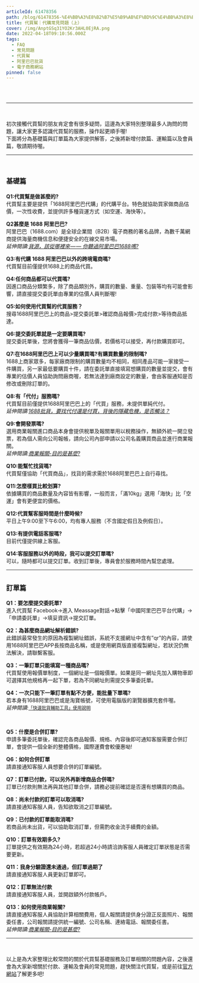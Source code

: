```yaml
---
articleId: 61478356
path: /blog/61478356-%E4%BB%A3%E8%B2%B7%E5%B9%AB%EF%BD%9C%E4%BB%A3%E8%B3%BC%E5%B8%B8%E8%A6%8B%E5%95%8F%E9%A1%8C%EF%BC%88%E4%B8%8A%EF%BC%89
title: 代買幫｜代購常見問題（上）
cover: /img/AnptGSq31YO2Kr3AHL0EjRA.png
date: 2022-04-18T09:10:56.000Z
tags:
  - FAQ
  - 常見問題
  - 代買幫
  - 阿里巴巴批貨
  - 電子商務網站
pinned: false
---
```

  <section class="section section--body" name="d53c">
<div class="section-divider">&nbsp;</div>

<div class="section-content">
<div class="section-inner sectionLayout--insetColumn">
<figure class="graf graf--figure" name="8bd6"><img alt="" class="graf-image" data-height="2451" data-image-id="1*nptGSq31YO2Kr3AHL0EjRA.png" data-is-featured="true" data-width="4654" src="/img/1*nptGSq31YO2Kr3AHL0EjRA.png" title=""></figure>

<hr>
<p class="graf graf--p" name="3c8d">&nbsp;</p>

<p class="graf graf--p" name="3c8d">初次接觸代買幫的朋友肯定會有很多疑問，這邊為大家特別整理最多人詢問的問題，讓大家更多認識代買幫的服務，操作起更順手喔!<br>
下面將分為基礎篇與訂單篇為大家提供解答，之後將新增付款篇、運輸篇以及會員篇，敬請期待喔。</p>
</div>
</div>
</section>

<section class="section section--body" name="40dd">
<div class="section-divider">
<hr class="section-divider"></div>

<div class="section-content">
<div class="section-inner sectionLayout--insetColumn">
<h4 class="graf graf--h4" name="6f45">&nbsp;</h4>

<h4 class="graf graf--h4" name="6f45"><strong><span style="font-size:18px">基礎篇</span></strong></h4>

<p class="graf graf--p" name="4d5a"><strong>Q1:代買幫是做甚麼的?</strong><br>
代買幫主要是提供「1688阿里巴巴代購」的代購平台。特色就協助買家做商品估價，一次性收費，並提供許多種貨運方式（如空運、海快等）。</p>

<p class="graf graf--p" name="b60f"><strong>Q2甚麼是 1688 阿里巴巴?</strong><br>
阿里巴巴（1688.com）是全球企業間（B2B）電子商務的著名品牌，為數千萬網商提供海量商機信息和便捷安全的在線交易市場。<br>
<em class="markup--em markup--p-em">延伸閱讀:</em><a class="markup--anchor markup--p-anchor" data-href="https://chatxbuy.pse.is/3w895e" href="https://chatxbuy.pse.is/3w895e" rel="noopener" target="_blank"><em class="markup--em markup--p-em">貨源，該從哪裡來 — — 你聽過阿里巴巴1688嗎?</em></a></p>

<p class="graf graf--p" name="ab2a"><strong>Q3:有代購 1688 阿里巴巴以外的跨境電商嗎?</strong><br>
代買幫目前僅提供1688上的商品代買。</p>

<p class="graf graf--p" name="4dab"><strong>Q4:任何商品都可以代買嗎?</strong><br>
因進口商品分類繁多，除了商品類別外，購買的數量、重量、包裝等均有可能會影響，請直接提交委託單由專業的估價人員判斷喔!</p>

<p class="graf graf--p" name="5714"><strong>Q5:如何使用代買幫的代買服務？</strong><br>
搜尋1688阿里巴巴上的商品&gt;提交委託單&gt;確認商品報價&gt;完成付款&gt;等待商品抵達。</p>

<p class="graf graf--p" name="2c14"><strong>Q6:提交委託單就是一定要購買嗎?</strong><br>
提交委託單後，您將會獲得一筆商品估價，若價格可以接受，再付款購買即可。</p>

<p class="graf graf--p" name="92e0"><strong>Q7:在1688阿里巴巴上可以少量購買嗎?有購買數量的限制嗎?</strong><br>
1688上商家眾多，每家廠商限制的購買數量均不相同，相同產品可能一家接受一件購買，另一家最低要購買十件，請在委託單直接填寫想購買的數量並提交，會有專業的估價人員協助詢問廠商喔，若無法達到廠商設定的數量，會由客服通知是否修改或刪除訂單的。</p>

<p class="graf graf--p" name="f2f9"><strong>Q8:有「代付」服務嗎?</strong><br>
代買幫目前僅提供1688阿里巴巴上的「代買」服務，未提供單純代付。<br>
<em class="markup--em markup--p-em">延伸閱讀:</em><a class="markup--anchor markup--p-anchor" data-href="https://chatxbuy.pse.is/3vsehq" href="https://chatxbuy.pse.is/3vsehq" rel="noopener" target="_blank"><em class="markup--em markup--p-em">1688批貨，要找代付還是付買，背後的隱藏危機，是否觸法？</em></a></p>

<p class="graf graf--p" name="8318"><strong>Q9:會開發票嗎?</strong><br>
選用商業報關進口商品本身會提供稅單及報關單用以稅務操作，無額外統一開立發票，若為個人需向公司報帳，請向公司內部申請以公司名義購買商品並進行商業報關。<br>
<em class="markup--em markup--p-em">延伸閱讀:</em><a class="markup--anchor markup--p-anchor" data-href="https://chatxbuy.pse.is/3t36aw" href="https://chatxbuy.pse.is/3t36aw" rel="noopener" target="_blank"><em class="markup--em markup--p-em">商業報關-目的是甚麼?</em></a></p>

<p class="graf graf--p" name="7706"><strong>Q10:能幫忙找貨嗎?</strong><br>
代買幫僅協助「代買商品」，找貨的需求需於1688阿里巴巴上自行尋找。</p>

<p class="graf graf--p" name="33cb"><strong>Q11:怎麼樣買比較划算?</strong><br>
依據購買的商品數量及內容皆有影響，一般而言，「滿10kg」選用「海快」比「空運」會有更便宜的價格。</p>

<p class="graf graf--p" name="88f0"><strong>Q12:代買幫客服時間是什麼時候?</strong><br>
平日上午9:00至下午6:00，均有專人服務（不含國定假日及例假日）。</p>

<p class="graf graf--p" name="5e58"><strong>Q13:有提供電話客服嗎?</strong><br>
目前代僅提供線上客服。</p>

<p class="graf graf--p" name="4689"><strong>Q14:客服服務以外的時段，我可以提交訂單嗎?</strong><br>
可以，隨時都可以提交訂單。收到訂單後，專員會於服務時間內幫您處理。</p>
</div>
</div>
</section>

<section class="section section--body" name="16f6">
<div class="section-divider">
<hr class="section-divider"></div>

<div class="section-content">
<div class="section-inner sectionLayout--insetColumn">
<figure class="graf graf--figure" name="6a0c"><img alt="" class="graf-image" data-height="2446" data-image-id="1*h-fbKr6pXeaHCiLa26HYcg.png" data-width="4891" src="/img/1*h-fbKr6pXeaHCiLa26HYcg.png" title=""></figure>

<h4 class="graf graf--h4" name="7493"><strong><span style="font-size:18px">訂單篇</span></strong></h4>

<p class="graf graf--p" name="2c6e"><strong>Q1：要怎麼提交委託單?</strong><br>
進入代買幫 Facebook→進入 Meassage對話→點擊「中國阿里巴巴平台代購」→「申請委託單」→填妥資訊→提交訂單。</p>

<p class="graf graf--p" name="9062"><strong>Q2：為甚麼商品網址解析錯誤?</strong><br>
此錯誤最常發生的原因為複製網址錯誤，系統不支援網址中含有”qr”的內容，請使用1688阿里巴巴APP長按商品名稱，或是使用網頁版直接複製網址，若狀況仍無法解決，請聯繫客服。</p>

<p class="graf graf--p" name="7cfc"><strong>Q3：一筆訂單只能填寫一種商品嗎?</strong><br>
代買幫使用報價單制度，一個網址是一個報價單。如果是同一網址先加入購物車即可選擇其他規格再一起下單，若為不同網址則需提交多筆委託單。</p>

<p class="graf graf--p" name="d307"><strong>Q4：一次只能下一筆訂單有點不方便，能批量下單嗎?</strong><br>
若本身有1688阿里巴巴或是淘寶帳號，可使用電腦版的瀏覽器擴充套件喔。<br>
<em class="markup--em markup--p-em">延伸閱讀:</em><a href="https://chatxbuy.pixnet.net/blog/post/61246594" style="font-size: 12px;">「快速批貨輔助工具」使用說明</a></p>

<p class="graf graf--p" name="d307">&nbsp;</p>

<p class="graf graf--p" name="75af"><strong>Q5：什麼是合併訂單?</strong><br>
申請多筆委託單後，確認完各商品報價、規格、內容後即可通知客服需要合併訂單，會提供一個全新的整體價格，國際運費會較優惠呦!</p>

<p class="graf graf--p" name="1728"><strong>Q6：如何合併訂單</strong><br>
請直接通知客服人員想要合併的訂單編號。</p>

<p class="graf graf--p" name="9130"><strong>Q7：訂單已付款，可以另外再新增商品合併嗎?</strong><br>
訂單已付款則無法再與其他訂單合併，請務必提前確認是否還有想購買的商品。</p>

<p class="graf graf--p" name="bd06"><strong>Q8：尚未付款的訂單可以取消嗎?</strong><br>
請直接通知客服人員，告知欲取消之訂單編號。</p>

<p class="graf graf--p" name="7804"><strong>Q9：已付款的訂單能取消嗎?</strong><br>
若商品尚未出貨，可以協助取消訂單，但需酌收金流手續費的金額。</p>

<p class="graf graf--p" name="3e06"><strong>Q10：訂單有效期多久?</strong><br>
訂單提供之有效期為24小時，若超過24小時請洽詢客服人員確定訂單狀態是否需要更新。</p>

<p class="graf graf--p" name="85ae"><strong>Q11：我身分驗證還未通過，但訂單過期了</strong><br>
請直接通知客服人員更新訂單即可。</p>

<p class="graf graf--p" name="8bc8"><strong>Q12：訂單無法付款</strong><br>
請直接通知客服人員，並開啟額外付款帳戶。</p>

<p class="graf graf--p" name="d4d7"><strong>Q13：如何使用商業報關?</strong><br>
請直接通知客服人員協助計算相關費用，個人報關請提供身分證正反面照片、報關委任書，公司報關請提供統一編號、公司名稱、連絡電話、報關委任書。<br>
<em class="markup--em markup--p-em">延伸閱讀:</em><a class="markup--anchor markup--p-anchor" data-href="https://chatxbuy.pse.is/3t36aw" href="https://chatxbuy.pixnet.net/blog/post/61247377" rel="noopener" target="_blank"><em class="markup--em markup--p-em">商業報關-目的是甚麼?</em></a></p>
</div>
</div>
</section>

<section class="section section--body" name="cf70">
<div class="section-divider">
<hr class="section-divider"></div>

<div class="section-content">
<div class="section-inner sectionLayout--insetColumn">
<p class="graf graf--p" name="8961">&nbsp;</p>

<p class="graf graf--p" name="8961">以上是為大家整理比較常問的關於代買幫基礎服務及訂單相關的問題內容，之後還會為大家新增關於付款、運輸及會員的常見問題，趕快關注代買幫，或是前往<a href="https://chatxbuy.com/" target="_blank">官方網站</a>了解更多吧!</p>

<p class="graf graf--p" name="4d97">&nbsp;</p>
</div>
</div>
</section>

  